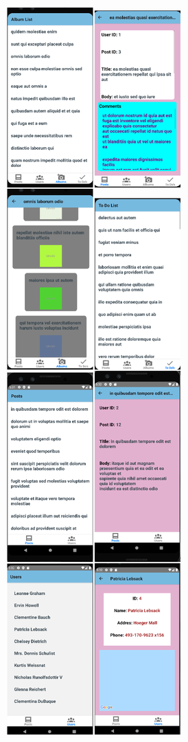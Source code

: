 <p float="left">
  <img src="images/albumList.png" width= 200>
  <img src="images/postDetailComments.png" width= 200>
  <img src="images/photoList.png" width= 200>
   <img src="images/toDoList.png" width= 200>
   <img src="images/postsPage.png" width= 200>
  <img src="images/postDetailPage.png" width= 200>
  <img src="images/usersPage.png" width= 200>
  <img src="images/userDetailPage.png" width= 200>
</p>




